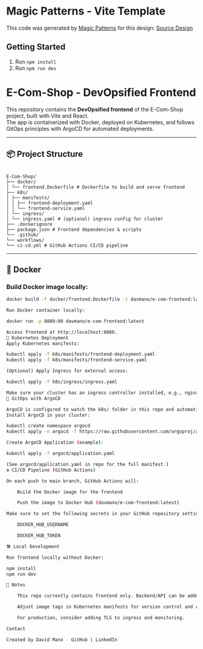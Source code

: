 # Magic Patterns - Vite Template

This code was generated by [Magic Patterns](https://magicpatterns.com) for this design: [Source Design](https://www.magicpatterns.com/c/cfwade7ovevpfqhkjgkrcu)

## Getting Started

1. Run `npm install`
2. Run `npm run dev`

# E-Com-Shop - DevOpsified Frontend

This repository contains the **DevOpsified frontend** of the E-Com-Shop project, built with Vite and React.  
The app is containerized with Docker, deployed on Kubernetes, and follows GitOps principles with ArgoCD for automated deployments.

---

## 📦 Project Structure

```

E-Com-Shop/
├── docker/
│ └── frontend.Dockerfile # Dockerfile to build and serve frontend
├── k8s/
│ ├── manifests/
│ │ ├── frontend-deployment.yaml
│ │ └── frontend-service.yaml
│ └── ingress/
│ └── ingress.yaml # (optional) ingress config for cluster
├── .dockerignore
├── package.json # Frontend dependencies & scripts
└── .github/
└── workflows/
└── ci-cd.yml # GitHub Actions CI/CD pipeline
```

---

## 🐳 Docker

### Build Docker image locally:
```bash
docker build -f docker/frontend.Dockerfile -t davmano/e-com-frontend:latest .

Run Docker container locally:

docker run -p 8080:80 davmano/e-com-frontend:latest

Access frontend at http://localhost:8080.
🚀 Kubernetes Deployment
Apply Kubernetes manifests:

kubectl apply -f k8s/manifests/frontend-deployment.yaml
kubectl apply -f k8s/manifests/frontend-service.yaml

(Optional) Apply Ingress for external access:

kubectl apply -f k8s/ingress/ingress.yaml

Make sure your cluster has an ingress controller installed, e.g., nginx ingress.
🔄 GitOps with ArgoCD

ArgoCD is configured to watch the k8s/ folder in this repo and automatically syncs changes to your Kubernetes cluster.
Install ArgoCD in your cluster:

kubectl create namespace argocd
kubectl apply -n argocd -f https://raw.githubusercontent.com/argoproj/argo-cd/stable/manifests/install.yaml

Create ArgoCD Application (example):

kubectl apply -f argocd/application.yaml

(See argocd/application.yaml in repo for the full manifest.)
⚙ CI/CD Pipeline (GitHub Actions)

On each push to main branch, GitHub Actions will:

    Build the Docker image for the frontend

    Push the image to Docker Hub (davmano/e-com-frontend:latest)

Make sure to set the following secrets in your GitHub repository settings:

    DOCKER_HUB_USERNAME

    DOCKER_HUB_TOKEN

🛠 Local Development

Run frontend locally without Docker:

npm install
npm run dev

📖 Notes

    This repo currently contains frontend only. Backend/API can be added later.

    Adjust image tags in Kubernetes manifests for version control and rollbacks.

    For production, consider adding TLS to ingress and monitoring.

Contact

Created by David Mano - GitHub | LinkedIn
